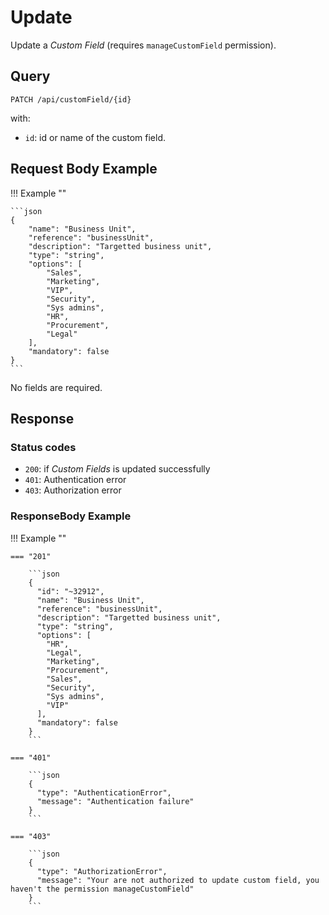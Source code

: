 # Update

Update a *Custom Field* (requires `manageCustomField` permission).

## Query

```plain
PATCH /api/customField/{id}
```

with: 

- `id`: id or name of the custom field.


## Request Body Example

!!! Example ""

    ```json
    {
        "name": "Business Unit",
        "reference": "businessUnit",
        "description": "Targetted business unit",
        "type": "string",
        "options": [
            "Sales",
            "Marketing",
            "VIP",
            "Security",
            "Sys admins",
            "HR",
            "Procurement",
            "Legal"
        ],
        "mandatory": false
    }
    ```

No fields are required.

## Response

### Status codes

- `200`: if *Custom Fields* is updated successfully
- `401`: Authentication error
- `403`: Authorization error

### ResponseBody Example

!!! Example ""

    === "201"

        ```json
        {
          "id": "~32912",
          "name": "Business Unit",
          "reference": "businessUnit",
          "description": "Targetted business unit",
          "type": "string",
          "options": [
            "HR",
            "Legal",
            "Marketing",
            "Procurement",
            "Sales",
            "Security",
            "Sys admins",
            "VIP"
          ],
          "mandatory": false
        }
        ```
    
    === "401" 

        ```json
        {
          "type": "AuthenticationError",
          "message": "Authentication failure"
        }
        ```

    === "403"

        ```json
        {
          "type": "AuthorizationError",
          "message": "Your are not authorized to update custom field, you haven't the permission manageCustomField"
        }
        ```